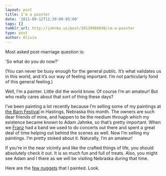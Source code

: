 ```yaml
---
layout: post
title: I'm a painter
date: '2011-09-12T11:39:00-05:00'
tags: []
tumblr_url: http://jahnke.us/post/10129908698/im-a-painter
type: post
author: Olivia
---
```


Most asked post-marriage question is:

'So what do you *do* now?'

(You can never be busy enough for the general public. It’s what validates us in this world, and it’s our way of feeling important. I’m not particularly fond of this general feeling.)

Well, I’m a painter. Little did the world know. Of course I’m an amateur! But who really cares about that sort of thing these days?

I’ve been painting a lot recently because I’m selling some of my paintings at [the Barn Festival](http://www.barncandles.com/catalog/barnfestival.php?osCsid=kdaivakl0eavntr54dbs51u430) in Hastings, Nebraska this month. The owners are such dear friends of mine, and happen to be the medium through which my existence became known to Adam Jahnke, so that’s pretty important. When we [Franz](http://thefranzfamily.com/) had a band we used to do concerts out there and spent a great deal of time helping out behind the scenes as well. Now I’m selling my paintings. I’m pretty stoked about it. Naturally, I’m an amateur!

If you’re in the near vicinity and like the crafted things of life, you should absolutely check it out. It is so much fun and full of treats. Also, you might see Adam and I there as we will be visiting Nebraska during that time. 

Here are the [few nuggets](http://www.etsy.com/people/oliviayonk) that I painted. Look. 

